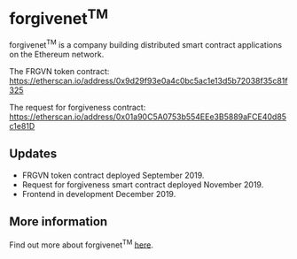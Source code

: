 # forgivenet<sup>TM</sup>

forgivenet<sup>TM</sup> is a company building distributed smart contract applications on the Ethereum network.

The FRGVN token contract: <a href="https://etherscan.io/address/0x9d29f93e0a4c0bc5ac1e13d5b72038f35c81f325">https://etherscan.io/address/0x9d29f93e0a4c0bc5ac1e13d5b72038f35c81f325</a>

The request for forgiveness contract: <a href="https://etherscan.io/address/0x01a90C5A0753b554EEe3B5889aFCE40d85c1e81D">https://etherscan.io/address/0x01a90C5A0753b554EEe3B5889aFCE40d85c1e81D</a>


## Updates

* FRGVN token contract deployed September 2019.
* Request for forgiveness smart contract deployed November 2019.
* Frontend in development December 2019.



## More information

Find out more about forgivenet<sup>TM</sup> <a href="https://forgivenet.co.uk">here</a>.
